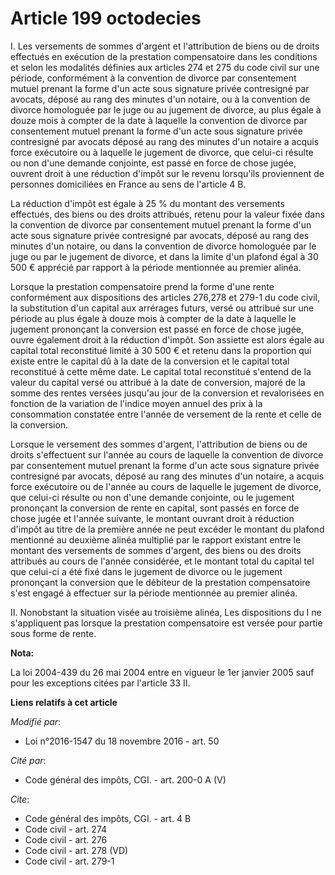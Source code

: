 # Article 199 octodecies

I. Les versements de sommes d'argent et l'attribution de biens ou de droits effectués en exécution de la prestation
compensatoire dans les conditions et selon les modalités définies aux articles 274 et 275 du code civil sur une période,
conformément à la convention de divorce par consentement mutuel prenant la forme d'un acte sous signature privée contresigné
par avocats, déposé au rang des minutes d'un notaire, ou à la convention de divorce homologuée par le juge ou au jugement de
divorce, au plus égale à douze mois à compter de la date à laquelle la convention de divorce par consentement mutuel prenant
la forme d'un acte sous signature privée contresigné par avocats déposé au rang des minutes d'un notaire a acquis force
exécutoire ou à laquelle le jugement de divorce, que celui-ci résulte ou non d'une demande conjointe, est passé en force de
chose jugée, ouvrent droit à une réduction d'impôt sur le revenu lorsqu'ils proviennent de personnes domiciliées en France au
sens de l'article 4 B. 

La réduction d'impôt est égale à 25 % du montant des versements effectués, des biens ou des droits attribués, retenu pour la
valeur fixée dans la convention de divorce par consentement mutuel prenant la forme d'un acte sous signature privée
contresigné par avocats, déposé au rang des minutes d'un notaire, ou dans la convention de divorce homologuée par le juge ou
par le jugement de divorce, et dans la limite d'un plafond égal à 30 500 € apprécié par rapport à la période mentionnée au
premier alinéa. 

Lorsque la prestation compensatoire prend la forme d'une rente conformément aux dispositions des articles 276,278 et 279-1 du
code civil, la substitution d'un capital aux arrérages futurs, versé ou attribué sur une période au plus égale à douze mois à
compter de la date à laquelle le jugement prononçant la conversion est passé en force de chose jugée, ouvre également droit à
la réduction d'impôt. Son assiette est alors égale au capital total reconstitué limité à 30 500 € et retenu dans la
proportion qui existe entre le capital dû à la date de la conversion et le capital total reconstitué à cette même date. Le
capital total reconstitué s'entend de la valeur du capital versé ou attribué à la date de conversion, majoré de la somme des
rentes versées jusqu'au jour de la conversion et revalorisées en fonction de la variation de l'indice moyen annuel des prix à
la consommation constatée entre l'année de versement de la rente et celle de la conversion. 

Lorsque le versement des sommes d'argent, l'attribution de biens ou de droits s'effectuent sur l'année au cours de laquelle
la convention de divorce par consentement mutuel prenant la forme d'un acte sous signature privée contresigné par avocats,
déposé au rang des minutes d'un notaire, a acquis force exécutoire ou de l'année au cours de laquelle le jugement de divorce,
que celui-ci résulte ou non d'une demande conjointe, ou le jugement prononçant la conversion de rente en capital, sont passés
en force de chose jugée et l'année suivante, le montant ouvrant droit à réduction d'impôt au titre de la première année ne
peut excéder le montant du plafond mentionné au deuxième alinéa multiplié par le rapport existant entre le montant des
versements de sommes d'argent, des biens ou des droits attribués au cours de l'année considérée, et le montant total du
capital tel que celui-ci a été fixé dans le jugement de divorce ou le jugement prononçant la conversion que le débiteur de la
prestation compensatoire s'est engagé à effectuer sur la période mentionnée au premier alinéa. 

II. Nonobstant la situation visée au troisième alinéa, Les dispositions du I ne s'appliquent pas lorsque la prestation
compensatoire est versée pour partie sous forme de rente.

**Nota:**

La loi 2004-439 du 26 mai 2004 entre en vigueur le 1er janvier 2005 sauf pour les exceptions citées par l'article 33 II.

**Liens relatifs à cet article**

_Modifié par_:

  - Loi n°2016-1547 du 18 novembre 2016 - art. 50

_Cité par_:

  - Code général des impôts, CGI. - art. 200-0 A (V)

_Cite_:

  - Code général des impôts, CGI. - art. 4 B
  - Code civil - art. 274
  - Code civil - art. 276
  - Code civil - art. 278 (VD)
  - Code civil - art. 279-1
